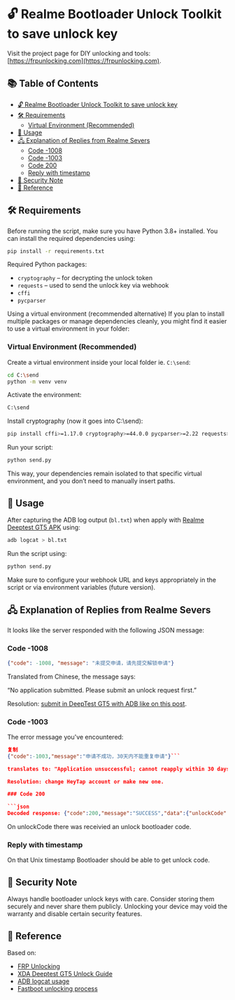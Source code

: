 # 🔓 Realme Bootloader Unlock Toolkit to save unlock key

Visit the project page for DIY unlocking and tools: [https://frpunlocking.com](https://frpunlocking.com).

## 📚 Table of Contents

- [🔓 Realme Bootloader Unlock Toolkit to save unlock key](#️-realme-bootloader-unlock-toolkit-to-save-unlock-key)
- [🛠 Requirements](#️-requirements)
  - [Virtual Environment (Recommended)](#virtual-environment-recommended)
- [🚀 Usage](#️-usage)
- [🖧 Explanation of Replies from Realme Severs](#️-explanation-of-replies-from-realme-severs)
  - [Code -1008](#code--1008)
  - [Code -1003](#code--1003)
  - [Code 200](#code-200)
  - [Reply with timestamp](#reply-with-timestamp)
- [🔐 Security Note](#️-security-note)
- [🧠 Reference](#️-reference)

## 🛠 Requirements

Before running the script, make sure you have Python 3.8+ installed. You can install the required dependencies using:

```bash
pip install -r requirements.txt
```

Required Python packages:
- `cryptography` – for decrypting the unlock token
- `requests` – used to send the unlock key via webhook
- `cffi`
- `pycparser`

Using a virtual environment (recommended alternative)
If you plan to install multiple packages or manage dependencies cleanly, you might find it easier to use a virtual environment in your folder:

### Virtual Environment (Recommended)

Create a virtual environment inside your local folder ie. `C:\send`:

```bash
cd C:\send
python -m venv venv
```
Activate the environment:

```bash
C:\send
```

Install cryptography (now it goes into C:\send):

```bash
pip install cffi>=1.17.0 cryptography>=44.0.0 pycparser>=2.22 requests>=2.25.0
```

Run your script:

```bash
python send.py
```

This way, your dependencies remain isolated to that specific virtual environment, and you don’t need to manually insert paths.

## 🚀 Usage

After capturing the ADB log output (`bl.txt`) when apply with [Realme Deeptest GT5 APK](https://frpunlocking.com/diy-unlock/realme-bootloader-unlock/) using:

```bash
adb logcat > bl.txt
```

Run the script using:

```bash
python send.py
```

Make sure to configure your webhook URL and keys appropriately in the script or via environment variables (future version).

## 🖧 Explanation of Replies from Realme Severs

It looks like the server responded with the following JSON message:

### Code -1008

```json
{"code": -1008, "message": "未提交申请，请先提交解锁申请"}
```

Translated from Chinese, the message says:

“No application submitted. Please submit an unlock request first.”

Resolution: [submit in DeepTest GT5 with ADB like on this post](https://frpunlocking.com/how-to-unlock-bootloader-of-a-realme-device/).

### Code -1003

The error message you've encountered:

```json
复制
{"code":-1003,"message":"申请不成功，30天内不能重复申请"}```

translates to: "Application unsuccessful; cannot reapply within 30 days."

Resolution: change HeyTap account or make new one.

### Code 200

```json
Decoded response: {"code":200,"message":"SUCCESS","data":{"unlockCode":"lot-of-chars"}}
```

On unlockCode there was receivied an unlock bootloader code.

### Reply with timestamp

On that Unix timestamp Bootloader should be able to get unlock code.

## 🔐 Security Note

Always handle bootloader unlock keys with care. Consider storing them securely and never share them publicly. Unlocking your device may void the warranty and disable certain security features.

## 🧠 Reference

Based on:
- [FRP Unlocking](https://frpunlocking.com)
- [XDA Deeptest GT5 Unlock Guide](https://forum.xda-developers.com/t/guide-bootloader-unlock-for-realme-android-13-14-models-via-deeptest-gt-5.4632127/)
- [ADB logcat usage](https://developer.android.com/studio/command-line/logcat)
- [Fastboot unlocking process](https://source.android.com/docs/core/architecture/bootloader/locking_unlocking)
